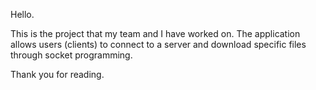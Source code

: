 Hello.

This is the project that my team and I have worked on. The application allows users (clients) to connect to a server and download specific files through socket programming.

Thank you for reading.
